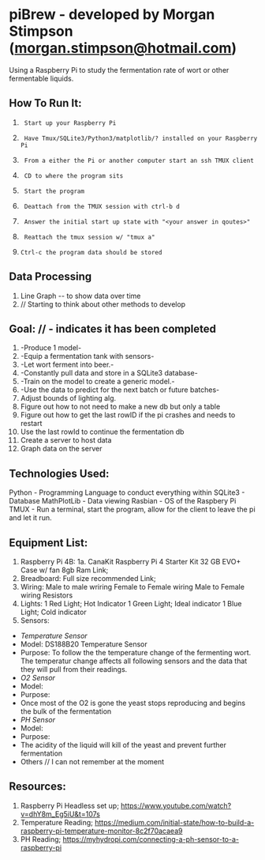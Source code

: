 # piBrew - developed by Morgan Stimpson (morgan.stimpson@hotmail.com)
Using a Raspberry Pi to study the fermentation rate of wort or other fermentable liquids.

## How To Run It:
1.      Start up your Raspberry Pi
2.      Have Tmux/SQLite3/Python3/matplotlib/? installed on your Raspberry Pi
3.      From a either the Pi or another computer start an ssh TMUX client
4.      CD to where the program sits
5.      Start the program
6.      Deattach from the TMUX session with ctrl-b d
7.      Answer the initial start up state with "<your answer in qoutes>"
9.      Reattach the tmux session w/ "tmux a"
10.     Ctrl-c the program data should be stored

## Data Processing
1. Line Graph -- to show data over time
2. // Starting to think about other methods to develop

## Goal:           // - indicates it has been completed
1. -Produce 1 model-
2. -Equip a fermentation tank with sensors-
3. -Let wort ferment into beer.-
4. -Constantly pull data and store in a SQLite3 database-
5. -Train on the model to create a generic model.-
6. -Use the data to predict for the next batch or future batches-
7. Adjust bounds of lighting alg.
8. Figure out how to not need to make a new db but only a table
9. Figure out how to get the last rowID if the pi crashes and needs to restart
10. Use the last rowId to continue the fermentation db
11. Create a server to host data
12. Graph data on the server 

## Technologies Used:
Python      - Programming Language to conduct everything within
SQLite3     - Database
MathPlotLib - Data viewing
Rasbian     - OS of the Raspbery Pi
TMUX        - Run a terminal, start the program, allow for the client to leave the pi and let it run.

## Equipment List:
1. Raspberry Pi 4B:
    1a. CanaKit Raspberry Pi 4 Starter Kit
        32 GB EVO+
        Case w/ fan
        8gb Ram
        Link;
2. Breadboard:
    Full size recommended
    Link;
3. Wiring:
    Male to male wriring
    Female to Female wiring
    Male to Female wiring 
    Resistors
4. Lights:
    1 Red Light;      Hot Indicator
    1 Green Light;    Ideal indicator
    1 Blue Light;     Cold indicator 
5. Sensors:
* *Temperature Sensor*
* Model: DS188B20 Temperature Sensor
* Purpose: To follow the the temperature change of the fermenting wort. The temperatur change affects all following sensors and the data that they will pull from their readings.
* *O2 Sensor* 
* Model:
* Purpose:
* Once most of the O2 is gone the yeast stops reproducing and begins the bulk of the fermentation
* *PH Sensor*
* Model:
* Purpose: 
* The acidity of the liquid will kill of the yeast and prevent further fermentation
* Others // I can not remember at the moment

## Resources:
1. Raspberry Pi Headless set up;
    https://www.youtube.com/watch?v=dhY8m_Eg5iU&t=107s
2. Temperature Reading;
    https://medium.com/initial-state/how-to-build-a-raspberry-pi-temperature-monitor-8c2f70acaea9
3. PH Reading;
    https://myhydropi.com/connecting-a-ph-sensor-to-a-raspberry-pi
